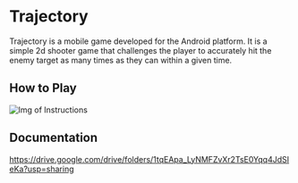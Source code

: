 # Trajectory

Trajectory is a mobile game developed for the Android platform. It is a simple 2d shooter game that challenges the player to accurately hit the enemy target as many times as they can within a given time. 


## How to Play
![Img of Instructions](https://github.com/zBrucyP/Trajectory/blob/master/app/src/main/res/drawable/instructions.png)


## Documentation
https://drive.google.com/drive/folders/1tqEApa_LyNMFZvXr2TsE0Yqq4JdSIeKa?usp=sharing
